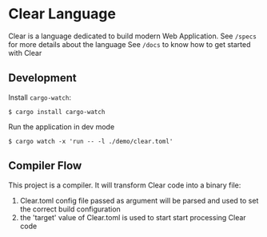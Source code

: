 # Clear Language

Clear is a language dedicated to build modern Web Application.
See `/specs` for more details about the language
See `/docs` to know how to get started with Clear

## Development

Install `cargo-watch`:
```
$ cargo install cargo-watch
```
Run the application in dev mode
```
$ cargo watch -x 'run -- -l ./demo/clear.toml'
```

## Compiler Flow

This project is a compiler. It will transform Clear code into a binary file:
 1. Clear.toml config file passed as argument will be parsed and used to set the correct build configuration
 2. the 'target' value of Clear.toml is used to start start processing Clear code
